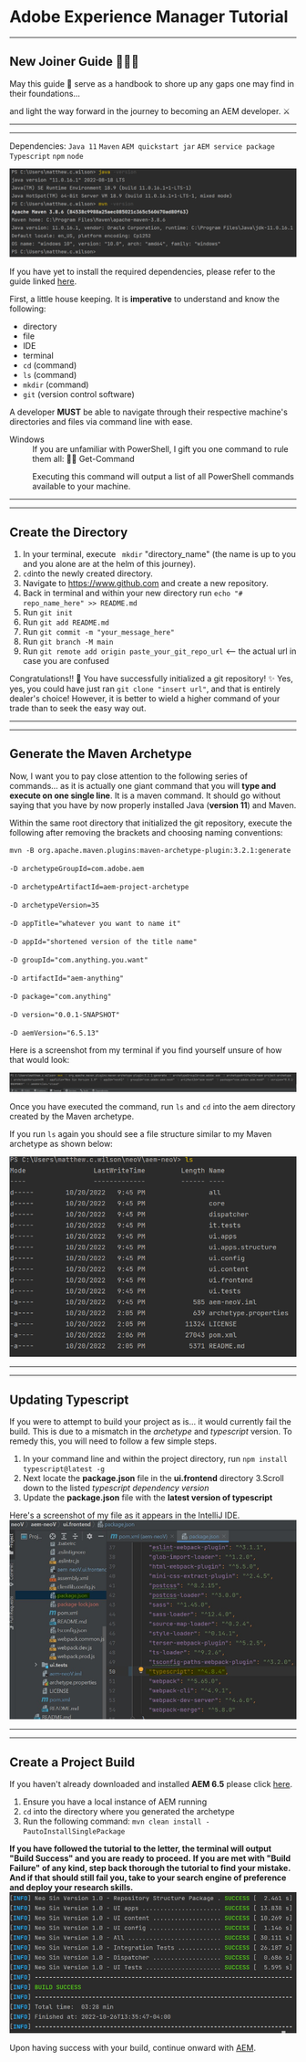 # Adobe Experience Manager Tutorial
---
 New Joiner Guide 👨🏾‍💻 
--


May this guide 📖 serve as a handbook to shore up any gaps one may find in their foundations...  


and light the way forward in the journey to becoming an AEM developer. ⚔️

---
---

Dependencies: `Java 11` `Maven` `AEM quickstart jar` `AEM service package` `Typescript` `npm` `node` 

![Dependencies](https://github.com/matthew-acn/aem_guide/blob/main/dependencies.png)

If you have yet to install the required dependencies, please refer to the guide linked [here](https://github.com/dylansql/aem-guide-dependency-installation). 

First, a little house keeping. It is **imperative** to understand and know the following: 
* directory
* file
* IDE
* terminal
* `cd` (command)
* `ls` (command)
* `mkdir` (command)
* `git` (version control software)

A developer **MUST** be able to navigate through their respective machine's directories and files via command line with ease. 

<dl>
  <dt>Windows</dt> 
<dd>If you are unfamiliar with PowerShell, I gift you one command to rule them all: 💍🌋 Get-Command 
 
  Executing this command will output a list of all PowerShell commands available to your machine. </dd>
</dl>  


---
---
Create the Directory
--

1. In your terminal, execute ` mkdir` "directory_name" (the name is up to you and you alone are at the helm of this journey).
2. `cd`into the newly created directory.
3. Navigate to https://www.github.com and create a new repository.
4. Back in terminal and within your new directory run `echo "# repo_name_here" >> README.md`
5. Run `git init`
6. Run `git add README.md`
7. Run `git commit -m "your_message_here"`
8. Run `git branch -M main`
9. Run `git remote add origin paste_your_git_repo_url` <-- the actual url in case you are confused

Congratulations!! 🥳 You have successfully initialized a git repository! ✨ Yes, yes, you could have just ran `git clone "insert url"`, and that is entirely dealer's choice! However, it is better to wield a higher command of your trade than to seek the easy way out.


---
---
Generate the Maven Archetype
--
Now, I want you to pay close attention to the following series of commands... as it is actually one giant command that you will **type and execute on one single line**. It is a maven command. It should go without saying that you have by now properly installed Java (**version 11**) and Maven. 

Within the same root directory that initialized the git repository, execute the following after removing the brackets and choosing naming conventions:

```
mvn -B org.apache.maven.plugins:maven-archetype-plugin:3.2.1:generate 

-D archetypeGroupId=com.adobe.aem 

-D archetypeArtifactId=aem-project-archetype

-D archetypeVersion=35 

-D appTitle="whatever you want to name it" 

-D appId="shortened version of the title name"

-D groupId="com.anything.you.want"

-D artifactId="aem-anything"

-D package="com.anything"

-D version="0.0.1-SNAPSHOT"

-D aemVersion="6.5.13"
```


Here is a screenshot from my terminal if you find yourself unsure of how that would look:

![Maven](https://github.com/matthew-acn/aem_guide/blob/main/mvn%20com.png)


Once you have executed the command, run `ls` and `cd` into the aem directory created by the Maven archetype.

If you run `ls` again you should see a file structure similar to my Maven archetype as shown below:

![File Structure](https://github.com/matthew-acn/aem_guide/blob/main/Maven%20archetype.png)


---
---
Updating Typescript
---

If you were to attempt to build your project as is... it would currently fail the build. This is due to a mismatch in the *archetype* and *typescript* version. To remedy this, you will need to follow a few simple steps.

1. In your command line and within the project directory, run `npm install typescript@latest -g`
2. Next locate the **package.json** file in the **ui.frontend** directory 
3.Scroll down to the listed *typescript dependency version*
4. Update the **package.json** file with the **latest version of typescript**

Here's a screenshot of my file as it appears in the IntelliJ IDE.
![File Structure](https://github.com/matthew-acn/aem_guide/blob/main/Typescript%20version.jpg)

---
---
Create a Project Build 
---

If you haven't already downloaded and installed **AEM 6.5** please click [here](https://github.com/matthew-acn/aem_guide/blob/main/AEM.md).

1. Ensure you have a local instance of AEM running
2. `cd` into the directory where you generated the archetype
3. Run the following command: `mvn clean install -PautoInstallSinglePackage`

**If you have followed the tutorial to the letter, the terminal will output "Build Success" and you are ready to proceed.**
**If you are met with "Build Failure" of any kind, step back thorough the tutorial to find your mistake. And if that should still fail you, take to your search engine of preference and deploy your research skills.**
![Build](https://github.com/matthew-acn/aem_guide/blob/main/Build%20Success.jpg)

Upon having success with your build, continue onward with [AEM](https://github.com/matthew-acn/aem_guide/blob/main/Components.md).
